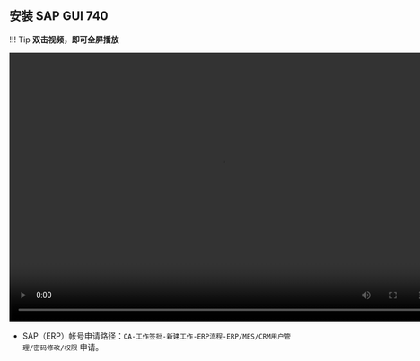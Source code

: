 ## 安装 SAP GUI 740 
!!! Tip
    **双击视频，即可全屏播放**

<video width="756" height="480" controls>
 <source src="/avi/SAP_GUI_740安装.mp4" type="video/mp4"/>
 <embed src="/avi/SAP_GUI_740安装.mp4" type="application/x-shockwave-flash" width="980" height="570" allowscriptaccess="always" allowfullscreen="true" autoplay="false"></embed>
<!--IE 8 - add 25-30 pixels to vid height to allow QT player controls--> 
</video>

- SAP（ERP）帐号申请路径：`OA-工作签批-新建工作-ERP流程-ERP/MES/CRM用户管理/密码修改/权限` 申请。